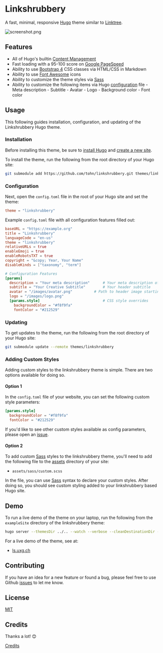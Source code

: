 # Linkshrubbery

A fast, minimal, responsive [Hugo](https://gohugo.io/) theme similar to
[Linktree](https://linktr.ee).

![screenshot.png](https://raw.githubusercontent.com/tohn/linkshrubbery/main/images/screenshot.png)

## Features

- All of Hugo's builtin [Content
  Management](https://gohugo.io/content-management/)
- Fast loading with a 95-100 score on [Google
  PageSpeed](https://developers.google.com/speed/pagespeed/insights/)
- Ability to use [Bootstrap
  4](https://getbootstrap.com/docs/4.0/getting-started/introduction/)
  CSS classes via HTML/CSS in Markdown
- Ability to use [Font Awesome](https://fontawesome.com/) icons
- Ability to customize the theme styles via [Sass](https://sass-lang.com/)
- Ability to customize the following items via Hugo
  [configuration](https://gohugo.io/getting-started/configuration/) file
      - Meta description
      - Subtitle
      - Avatar
      - Logo
      - Background color
      - Font color

## Usage

This following guides installation, configuration, and updating of the
Linkshrubbery Hugo theme.

### Installation

Before installing this theme, be sure to [install
Hugo](https://gohugo.io/getting-started/quick-start/)
and [create a new
site](https://gohugo.io/getting-started/quick-start/#step-2-create-a-new-site).

To install the theme, run the following from the root directory of your
Hugo site:

```bash
git submodule add https://github.com/tohn/linkshrubbery.git themes/linkshrubbery
```

### Configuration

Next, open the `config.toml` file in the root of your Hugo site and set
the theme:

```toml
theme = "linkshrubbery"
```

Example `config.toml` file with all configuration features filled out:

```toml
baseURL = "https://example.org"
title = "Linkshrubbery"
languageCode = "en-us"
theme = "linkshrubbery"
relativeURLs = true
enableEmoji = true
enableRobotsTXT = true
copyright = "&copy; Year, Your Name"
disableKinds = ["taxonomy", "term"]

# Configuration Features
[params]
  description = "Your meta description"      # Your meta description of the site
  subtitle = "Your Creative Subtitle"        # Your header subtitle
  avatar = "/images/avatar.png"          # Path to header image starting from the static directory
  logo = "/images/logo.png"
  [params.style]                             # CSS style overrides
    backgroundColor = "#f8f9fa"
    fontColor = "#212529"
```

### Updating

To get updates to the theme, run the following from the root directory
of your Hugo site:

```bash
git submodule update --remote themes/linkshrubbery
```

### Adding Custom Styles

Adding custom styles to the linkshrubbery theme is simple. There are two
options available for doing so.

#### Option 1

In the `config.toml` file of your website, you can set the following
custom style parameters:

```toml
[params.style]
  backgroundColor = "#f8f9fa"
  fontColor = "#212529"
```

If you'd like to see other custom styles available as config parameters,
please open an [issue](https://github.com/tohn/linkshrubbery/issues).

#### Option 2

To add custom [Sass](https://sass-lang.com/) styles to the linkshrubbery
theme, you'll need to add the following file to the
[assets](https://gohugo.io/hugo-pipes/introduction/#asset-directory)
directory of your site:

- `assets/sass/custom.scss`

In the file, you can use [Sass](https://sass-lang.com/) syntax to
declare your custom styles. After doing so, you should see custom
styling added to your linkshrubbery based Hugo site.

## Demo

To run a live demo of the theme on your laptop, run the following from
the `exampleSite` directory of the linkshrubbery theme:

```bash
hugo server --themesDir ../.. --watch --verbose --cleanDestinationDir --disableFastRender
```

For a live demo of the theme, see at:

- [ls.uxg.ch](https://ls.uxg.ch)

## Contributing

If you have an idea for a new feature or found a bug, please feel free
to use Github [issues](https://github.com/tohn/linkshrubbery/issues)
to let me know.

## License

[MIT](LICENSE)

## Credits

Thanks a lot! :blush:

[Credits](CREDITS.md)
